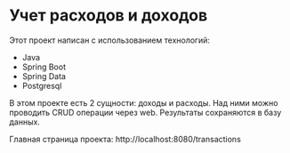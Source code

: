 # Учет расходов и доходов

Этот проект написан с использованием технологий:
- Java
- Spring Boot
- Spring Data
- Postgresql

В этом проекте есть 2 сущности: доходы и расходы. Над ними можно проводить CRUD операции через web. Результаты сохраняются в базу данных.

Главная страница проекта: http://localhost:8080/transactions